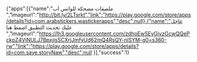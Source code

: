 
  {"apps":[{"name":"ملصقات مضحكة للواتس اب ","imageurl":"http://bit.ly/2LTsrkt","link":"https://play.google.com/store/apps/details?id=com.arabstickers.wastickerapps","desc":null},{"name":"عاجل عليك  تحديث التطبيق اضفط هنا ","imageurl":"https://lh3.googleusercontent.com/zdhoEw5EyGivzGcwQQePckpZ4VjNULJ7BpxjisSCXrjJmfyUd62mQ4RsQY-nlSYM-g0=s360-rw","link":"https://play.google.com/store/apps/details?id=com.save.storyNaw","desc":null
}],"success":1}
